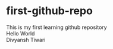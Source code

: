 # first-github-repo
This is my first learning github repository 
<br>
Hello World
<br>
Divyansh Tiwari